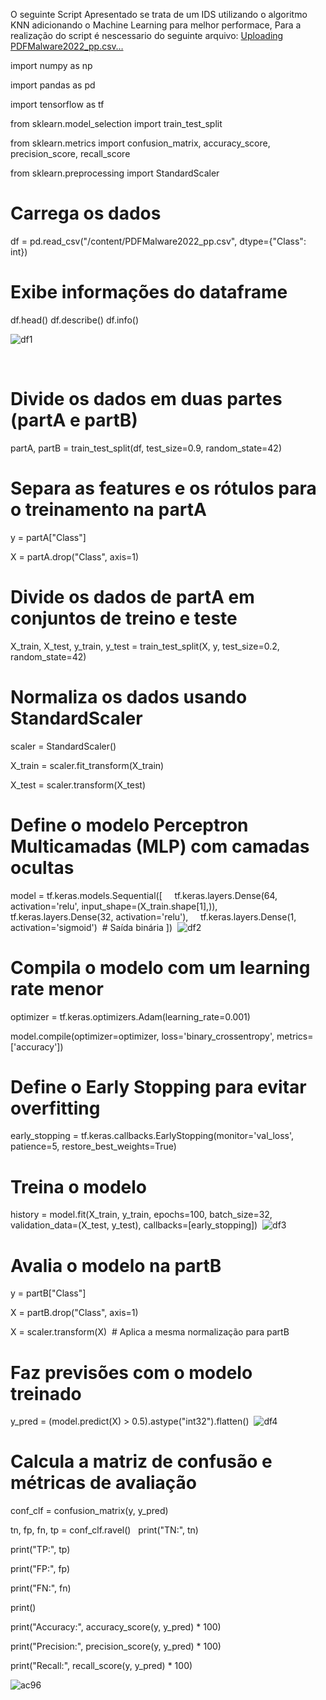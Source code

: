 O seguinte Script Apresentado se trata de um IDS utilizando o algoritmo KNN adicionando o Machine Learning para melhor performace, Para a realização do script é nescessario do seguinte arquivo:
[Uploading PDFMalware2022_pp.csv…]()


import numpy as np

import pandas as pd

import tensorflow as tf

from sklearn.model_selection import train_test_split

from sklearn.metrics import confusion_matrix, accuracy_score, precision_score, recall_score

from sklearn.preprocessing import StandardScaler
 
# Carrega os dados
df = pd.read_csv("/content/PDFMalware2022_pp.csv", dtype={"Class": int})
 
# Exibe informações do dataframe
df.head()
df.describe()
df.info()


![df1](https://github.com/user-attachments/assets/3665e8c9-1fa3-49ec-87da-ad990cd40486)

 
# Divide os dados em duas partes (partA e partB)
partA, partB = train_test_split(df, test_size=0.9, random_state=42)
 
# Separa as features e os rótulos para o treinamento na partA
y = partA["Class"]

X = partA.drop("Class", axis=1)
 
# Divide os dados de partA em conjuntos de treino e teste
X_train, X_test, y_train, y_test = train_test_split(X, y, test_size=0.2, random_state=42)
 
# Normaliza os dados usando StandardScaler
scaler = StandardScaler()

X_train = scaler.fit_transform(X_train)

X_test = scaler.transform(X_test)
 
# Define o modelo Perceptron Multicamadas (MLP) com camadas ocultas
model = tf.keras.models.Sequential([
    tf.keras.layers.Dense(64, activation='relu', input_shape=(X_train.shape[1],)),
    tf.keras.layers.Dense(32, activation='relu'),
    tf.keras.layers.Dense(1, activation='sigmoid')  # Saída binária
])
 ![df2](https://github.com/user-attachments/assets/dec3a803-5e61-48d7-a980-f0063ff7faa5)

# Compila o modelo com um learning rate menor
optimizer = tf.keras.optimizers.Adam(learning_rate=0.001)

model.compile(optimizer=optimizer, loss='binary_crossentropy', metrics=['accuracy'])
 
# Define o Early Stopping para evitar overfitting
early_stopping = tf.keras.callbacks.EarlyStopping(monitor='val_loss', patience=5, restore_best_weights=True)
 
# Treina o modelo
history = model.fit(X_train, y_train, epochs=100, batch_size=32, validation_data=(X_test, y_test), callbacks=[early_stopping])
 ![df3](https://github.com/user-attachments/assets/95fe641b-5fa2-48e4-8db3-d719a9d37a22)

# Avalia o modelo na partB
y = partB["Class"]

X = partB.drop("Class", axis=1)

X = scaler.transform(X)  # Aplica a mesma normalização para partB
 
# Faz previsões com o modelo treinado
y_pred = (model.predict(X) > 0.5).astype("int32").flatten()
 ![df4](https://github.com/user-attachments/assets/5db0b2cd-ede5-47dc-bccf-f29c346b27b0)

# Calcula a matriz de confusão e métricas de avaliação
conf_clf = confusion_matrix(y, y_pred)

tn, fp, fn, tp = conf_clf.ravel()
 
print("TN:", tn)

print("TP:", tp)

print("FP:", fp)

print("FN:", fn)

print()

print("Accuracy:", accuracy_score(y, y_pred) * 100)

print("Precision:", precision_score(y, y_pred) * 100)

print("Recall:", recall_score(y, y_pred) * 100)

![ac96](https://github.com/user-attachments/assets/f33a0cde-77dd-4394-aaee-581cb0332d96)

